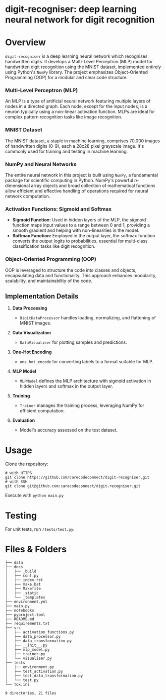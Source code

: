 # digit-recogniser: deep learning neural network for digit recognition

# Overview

`digit-recogniser` is a deep learning neural network which recognises handwritten digits. It develops a Multi-Level Perceptron (MLP) model for handwritten digit recognition using the MNIST dataset, implemented entirely using Python's `NumPy` library. The project emphasizes Object-Oriented Programming (OOP) for a modular and clear code structure.

### Multi-Level Perceptron (MLP)
An MLP is a type of artificial neural network featuring multiple layers of nodes in a directed graph. Each node, except for the input nodes, is a neuron typically using a non-linear activation function. MLPs are ideal for complex pattern recognition tasks like image recognition.

### MNIST Dataset
The MNIST dataset, a staple in machine learning, comprises 70,000 images of handwritten digits (0-9), each a 28x28 pixel grayscale image. It's commonly used for training and testing in machine learning.

### NumPy and Neural Networks
The entire neural network in this project is built using `NumPy`, a fundamental package for scientific computing in Python. NumPy's powerful $n$-dimensional array objects and broad collection of mathematical functions allow efficient and effective handling of operations required for neural network computation.

### Activation Functions: Sigmoid and Softmax
- **Sigmoid Function:** Used in hidden layers of the MLP, the sigmoid function maps input values to a range between 0 and 1, providing a smooth gradient and helping with non-linearities in the model.
- **Softmax Function:** Employed in the output layer, the softmax function converts the output logits to probabilities, essential for multi-class classification tasks like digit recognition.

### Object-Oriented Programming (OOP)
OOP is leveraged to structure the code into classes and objects, encapsulating data and functionality. This approach enhances modularity, scalability, and maintainability of the code.

## Implementation Details

1. **Data Processing**
   - `DigitDataProcessor` handles loading, normalizing, and flattening of MNIST images.

2. **Data Visualization**
   - `DataVisualiser` for plotting samples and predictions.

3. **One-Hot Encoding**
   - `one_hot_encode` for converting labels to a format suitable for MLP.

4. **MLP Model**
   - `MLPModel` defines the MLP architecture with sigmoid activation in hidden layers and softmax in the output layer.

5. **Training**
   - `Trainer` manages the training process, leveraging NumPy for efficient computation.

6. **Evaluation**
   - Model's accuracy assessed on the test dataset.

# Usage

Clone the repository: 

```
# with HTTPS
git clone https://github.com/carecodeconnect/digit-recogniser.git
# with SSH 
git clone git@github.com:carecodeconnect/digit-recogniser.git
```

Execute with `python main.py`

# Testing

For unit tests, run `/tests/test.py`.

# Files & Folders
```
├── data
├── docs
│   ├── _build
│   ├── conf.py
│   ├── index.rst
│   ├── make.bat
│   ├── Makefile
│   ├── _static
│   └── _templates
├── environment.yml
├── main.py
├── notebooks
├── pyproject.toml
├── README.md
├── requirements.txt
├── src
│   ├── activation_functions.py
│   ├── data_processor.py
│   ├── data_transformation.py
│   ├── __init__.py
│   ├── mlp_model.py
│   ├── trainer.py
│   └── visualiser.py
├── tests
│   ├── environment.py
│   ├── test_activation.py
│   ├── test_data_transformation.py
│   └── test.py
└── tox.ini

9 directories, 21 files
```